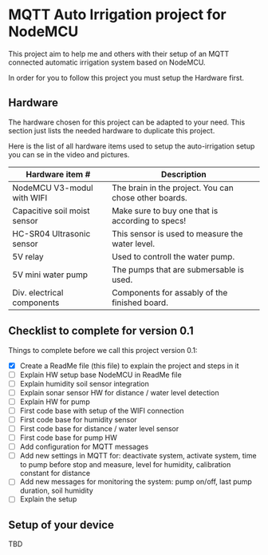 # MQTT Auto Irrigation project for NodeMCU

This project aim to help me and others with their setup of an MQTT connected automatic irrigation system based on NodeMCU.

In order for you to follow this project you must setup the Hardware first.

## Hardware
The hardware chosen for this project can be adapted to your need. This section just lists the needed hardware to duplicate this project.

Here is the list of all hardware items used to setup the auto-irrigation setup you can se in the video and pictures.

| Hardware item #                | Description                                          |
| ------------------------------ | -----------------------------------------------------|
| NodeMCU V3-modul with WIFI     | The brain in the project. You can chose other boards.|
| Capacitive soil moist sensor   | Make sure to buy one that is according to specs!     |
| HC-SR04 Ultrasonic sensor      | This sensor is used to measure the water level.      |
| 5V relay                       | Used to controll the water pump.                     |
| 5V mini water pump             | The pumps that are submersable is used.              |
| Div. electrical components     | Components for assably of the finished board.        |


## Checklist to complete for version 0.1
Things to complete before we call this project version 0.1:
- [x] Create a ReadMe file (this file) to explain the project and steps in it
- [ ] Explain HW setup base NodeMCU in ReadMe file
- [ ] Explain humidity soil sensor integration
- [ ] Explain sonar sensor HW for distance / water level detection
- [ ] Explain HW for pump
- [ ] First code base with setup of the WIFI connection
- [ ] First code base for humidity sensor
- [ ] First code base for distance / water level sensor
- [ ] First code base for pump HW
- [ ] Add configuration for MQTT messages
- [ ] Add new settings in MQTT for: deactivate system, activate system, time to pump before stop and measure, level for humidity, calibration constant for distance
- [ ] Add new messages for monitoring the system: pump on/off, last pump duration, soil humidity
- [ ] Explain the setup

## Setup of your device
TBD
